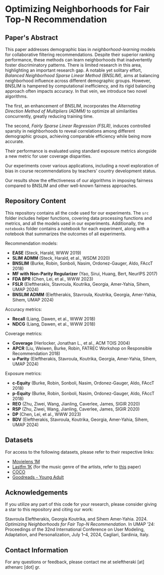 
# Optimizing Neighborhoods for Fair Top-N Recommendation

## Paper's Abstract
This paper addresses demographic bias in *neighborhood-learning* models for collaborative filtering recommendations. Despite their superior ranking performance, these methods can learn neighborhoods that inadvertently foster discriminatory patterns. There is limited research in this area, highlighting an important research gap. A notable yet solitary effort, *Balanced Neighborhood Sparse Linear Method (BNSLIM)*, aims at balancing neighborhood influence across different demographic groups. However, BNSLIM is hampered by computational inefficiency, and its rigid balancing approach often impacts accuracy. In that vein, we introduce two novel algorithms.

The first, an enhancement of BNSLIM, incorporates the *Alternating Direction Method of Multipliers (ADMM)* to optimize all similarities concurrently, greatly reducing training time.

The second, *Fairly Sparse Linear Regression (FSLR)*, induces controlled sparsity in neighborhoods to reveal correlations among different demographic groups, achieving comparable efficiency while being more accurate.

Their performance is evaluated using standard exposure metrics alongside a new metric for user coverage disparities.

Our experiments cover various applications, including a novel exploration of bias in course recommendations by teachers' country development status.

Our results show the effectiveness of our algorithms in imposing fairness compared to BNSLIM and other well-known fairness approaches.

## Repository Content
This repository contains all the code used for our experiments. The `src` folder includes helper functions, covering data processing functions and metrics, and all the models used in our experiments. Additionally, the `notebooks` folder contains a notebook for each experiment, along with a notebook that summarizes the outcomes of all experiments.

Recommendation models:
- **EASE** (Steck, Harald, WWW 2019)
- **SLIM ADMM** (Steck, Harald, et al., WSDM 2020)
- **BNSLIM** (Burke, Robin, Sonboli, Nasim, Ordonez-Gauger, Aldo, FAccT 2018)
- **MF with Non-Parity Regularizer** (Yao, Sirui, Huang, Bert, NeurIPS 2017)
- **FDA BPR** (Chen, Lei, et al., WWW 2023)
- **FSLR** (Eleftherakis, Stavroula, Koutrika, Georgia, Amer-Yahia, Sihem, UMAP 2024)
- **BNSLIM ADMM** (Eleftherakis, Stavroula, Koutrika, Georgia, Amer-Yahia, Sihem, UMAP 2024)

Accuracy metrics:
- **Recall** (Liang, Dawen, et al., WWW 2018)
- **NDCG** (Liang, Dawen, et al., WWW 2018)

Coverage metrics:
- **Coverage** (Herlocker, Jonathan L., et al., ACM TOIS 2004)
- **APCR** (Liu, Weiwen, Burke, Robin, FATREC Workshop on Responsible Recommendation 2018)
- **u-Parity** (Eleftherakis, Stavroula, Koutrika, Georgia, Amer-Yahia, Sihem, UMAP 2024)

Exposure metrics:
- **c-Equity** (Burke, Robin, Sonboli, Nasim, Ordonez-Gauger, Aldo, FAccT 2018)
- **p-Equity** (Burke, Robin, Sonboli, Nasim, Ordonez-Gauger, Aldo, FAccT 2018)
- **REO** (Zhu, Ziwei, Wang, Jianling, Caverlee, James, SIGIR 2020)
- **RSP** (Zhu, Ziwei, Wang, Jianling, Caverlee, James, SIGIR 2020)
- **DP** (Chen, Lei, et al., WWW 2023)
- **BDV** (Eleftherakis, Stavroula, Koutrika, Georgia, Amer-Yahia, Sihem, UMAP 2024)

## Datasets
For access to the following datasets, please refer to their respective links:
- [Movielens 1M](https://grouplens.org/datasets/movielens/)
- [Lastfm 1K](http://ocelma.net/MusicRecommendationDataset/) (for the music genre of the artists, refer to [this](https://www.sciencedirect.com/science/article/abs/pii/S0306457322003090) paper)
- [COCO](https://link.springer.com/chapter/10.1007/978-3-319-77712-2_133)
- [Goodreads - Young Adult](https://mengtingwan.github.io/data/goodreads.html#news)

## Acknowledgements
If you utilize any part of this code for your research, please consider giving a star to this repository and citing our work:

Stavroula Eleftherakis, Georgia Koutrika, and Sihem Amer-Yahia. 2024. *Optimizing Neighborhoods for Fair Top-N Recommendation*. In UMAP ’24: Proceedings of the 32nd International Conference on User Modeling, Adaptation, and Personalization, July 1–4, 2024, Cagliari, Sardinia, Italy.

## Contact Information
For any questions or feedback, please contact me at seleftheraki [at] athenarc [dot] gr.
